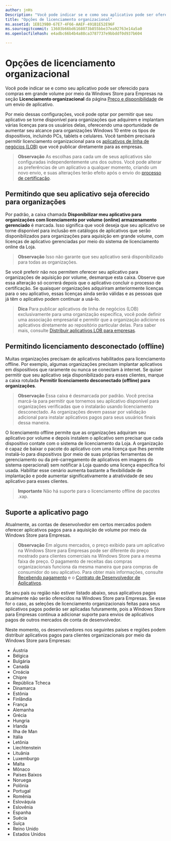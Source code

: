 ```yaml
---
author: jnHs
Description: "Você pode indicar se e como seu aplicativo pode ser oferecido para compras em grande volume por meio da Windows Store para Empresas na seção Licenciamento organizacional da página Preço e disponibilidade de um envio de aplicativo."
title: "Opções de licenciamento organizacional"
ms.assetid: 1EB139B0-67E7-4F66-AAEF-491B1E52E96F
ms.sourcegitcommit: 13603b66bd6168073b855bbe37ea92763e14a5a0
ms.openlocfilehash: e4adbc66b4b4a88ca3787737e9bbddf0d937b604

---
```


# Opções de licenciamento organizacional


Você pode indicar se e como seu aplicativo pode ser oferecido para compras em grande volume por meio da Windows Store para Empresas na seção **Licenciamento organizacional** da página [Preço e disponibilidade](set-app-pricing-and-availability.md#organizational-licensing) de um envio de aplicativo.

Por meio dessas configurações, você pode optar por permitir que seu aplicativo se torne disponível para organizações que adquirem e implantam várias licenças para os usuários delas, oferecendo uma oportunidade de aumentar seu alcance para organizações Windows 10 entre os tipos de dispositivos, incluindo PCs, tablets e celulares. Você também precisará permitir licenciamento organizacional para os [aplicativos de linha de negócios (LOB)](distribute-lob-apps-to-enterprises.md) que você publicar diretamente para as empresas.

> **Observação**  As escolhas para cada um de seus aplicativos são configuradas independentemente uns dos outros. Você pode alterar as preferências de um aplicativo a qualquer momento, criando um novo envio, e suas alterações terão efeito após o envio do [processo de certificação](the-app-certification-process.md).

## Permitindo que seu aplicativo seja oferecido para organizações

Por padrão, a caixa chamada **Disponibilizar meu aplicativo para organizações com licenciamento por volume (online) armazenamento gerenciado** é marcada. Isso significa que você deseja que seu aplicativo se torne disponível para inclusão em catálogos de aplicativos que serão disponibilizados para organizações para aquisição em grande volume, com licenças de aplicativo gerenciadas por meio do sistema de licenciamento online da Loja.

> **Observação**  Isso não garante que seu aplicativo será disponibilizado para todas as organizações.

Se você preferir não nos permitem oferecer seu aplicativo para organizações de aquisição por volume, desmarque esta caixa. Observe que essa alteração só ocorrerá depois que o aplicativo concluir o processo de certificação. Se quaisquer organizações adquiriram anteriormente licenças para o seu aplicativo, essas licenças ainda serão válidas e as pessoas que já têm o aplicativo podem continuar a usá-lo.

> **Dica**  Para publicar aplicativos de linha de negócios (LOB) exclusivamente para uma organização específica, você pode definir uma associação empresarial e permitir que a organização adicione os aplicativos diretamente ao repositório particular delas. Para saber mais, consulte [Distribuir aplicativos LOB para empresas](distribute-lob-apps-to-enterprises.md).

## Permitindo licenciamento desconectado (offline)


Muitas organizações precisam de aplicativos habilitados para licenciamento offline. Por exemplo, algumas organizações precisam implantar aplicativos em dispositivos que raramente ou nunca se conectam à internet. Se quiser permitir que seu aplicativo seja disponibilizado para esses clientes, marque a caixa rotulada **Permitir licenciamento desconectado (offline) para organizações**.

> **Observação**  Essa caixa é desmarcada por padrão. Você precisa marcá-la para permitir que tornemos seu aplicativo disponível para organizações verificadas que o instalarão usando licenciamento desconectado. As organizações devem passar por validação adicional para instalar aplicativos pagos para seus usuários finais dessa maneira.

O licenciamento offline permite que as organizações adquiram seu aplicativo por volume e depois instalem o aplicativo sem precisar que cada dispositivo contate com o sistema de licenciamento da Loja. A organização é capaz de baixar o pacote do aplicativo com uma licença que lhes permite instalá-lo para dispositivos (por meio de suas próprias ferramentas de gerenciamento ou da pré-carregamento de aplicativos em imagens do sistema operacional) sem notificar à Loja quando uma licença específica foi usada. Habilitar esse cenário aumenta bastante a flexibilidade de implantação e pode aumentar significativamente a atratividade de seu aplicativo para esses clientes.

> **Importante** Não há suporte para o licenciamento offline de pacotes .xap.  

 
## Suporte a aplicativo pago

Atualmente, as contas de desenvolvedor em certos mercados podem oferecer aplicativos pagos para a aquisição de volume por meio da Windows Store para Empresas. 

> **Observação** Em alguns mercados, o preço exibido para um aplicativo na Windows Store para Empresas pode ser diferente do preço mostrado para clientes comerciais na Windows Store para a mesma faixa de preço. O pagamento de receitas das compras organizacionais funciona da mesma maneira que para compras de consumidor do seu aplicativo. Para obter mais informações, consulte [Recebendo pagamento](getting-paid-apps.md) e o [Contrato de Desenvolvedor de Aplicativos](https://msdn.microsoft.com/library/windows/apps/hh694058).

Se seu país ou região não estiver listado abaixo, seus aplicativos pagos atualmente não serão oferecidos na Windows Store para Empresas. Se esse for o caso, as seleções de licenciamento organizacionais feitas para seus aplicativos pagos poderão ser aplicadas futuramente, pois a Windows Store para Empresas continua a adicionar suporte para envios de aplicativos pagos de outros mercados de conta de desenvolvedor.

Neste momento, os desenvolvedores nos seguintes países e regiões podem distribuir aplicativos pagos para clientes organizacionais por meio da Windows Store para Empresas:

- Áustria
- Bélgica
- Bulgária
- Canadá
- Croácia
- Chipre
- República Tcheca
- Dinamarca
- Estônia
- Finlândia
- França
- Alemanha
- Grécia
- Hungria
- Irlanda
- Ilha de Man
- Itália
- Letônia
- Liechtenstein
- Lituânia
- Luxemburgo
- Malta
- Mônaco
- Países Baixos
- Noruega
- Polônia
- Portugal
- Romênia
- Eslováquia
- Eslovênia
- Espanha
- Suécia
- Suíça
- Reino Unido
- Estados Unidos



<!--HONumber=Jun16_HO5-->


